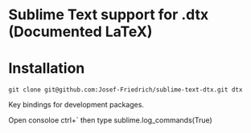 # Sublime Text support for .dtx (Documented LaTeX)

# Installation

    git clone git@github.com:Josef-Friedrich/sublime-text-dtx.git dtx


Key bindings for development packages.

Open consoloe ctrl+` then type sublime.log_commands(True)
